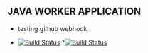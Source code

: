 ## JAVA WORKER APPLICATION
 - testing github webhook
 * [![Build Status](https://jenkins.magichostcloud.com/buildStatus/icon?job=instavote%2Fworker-build)](https://jenkins.magichostcloud.com/job/instavote/job/worker-build/)
 *[![Build Status](https://jenkins.magichostcloud.com/buildStatus/icon?job=instavote%2Fworker-test)](https://jenkins.magichostcloud.com/job/instavote/job/worker-test&subject=UnitTest&color=green/)
